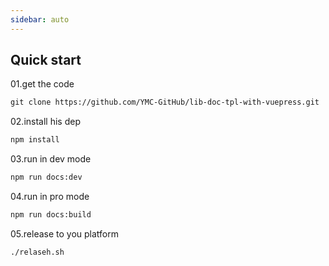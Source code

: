 ```yaml
---
sidebar: auto
---
```

## Quick start

01.get the code

```html
git clone https://github.com/YMC-GitHub/lib-doc-tpl-with-vuepress.git
```

02.install his dep

```html
npm install
```

03.run in dev mode

```html
npm run docs:dev
```

04.run in pro mode

```html
npm run docs:build
```

05.release to you platform

```html
./relaseh.sh
```
